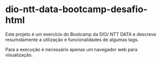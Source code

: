# dio-ntt-data-bootcamp-desafio-html
Este projeto é um exercício do Bootcamp da DIO/ NTT DATA e descreve resumidamente a utilização e funcionalidades de algumas tags.

Para a execução é necessário apenas um navegador web para visualização.

